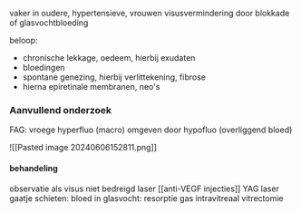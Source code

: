 vaker in oudere, hypertensieve, vrouwen
visusvermindering door blokkade of glasvochtbloeding

beloop:
- chronische lekkage, oedeem, hierbij exudaten
- bloedingen
- spontane genezing, hierbij verlittekening, fibrose
- hierna epiretinale membranen, neo's

### Aanvullend onderzoek
FAG: vroege hyperfluo (macro) omgeven door hypofluo (overliggend bloed)

![[Pasted image 20240606152811.png]]

#### behandeling
observatie als visus niet bedreigd
laser
[[anti-VEGF injecties]]
YAG laser gaatje schieten: bloed in glasvocht: resorptie
gas intravitreaal
vitrectomie
